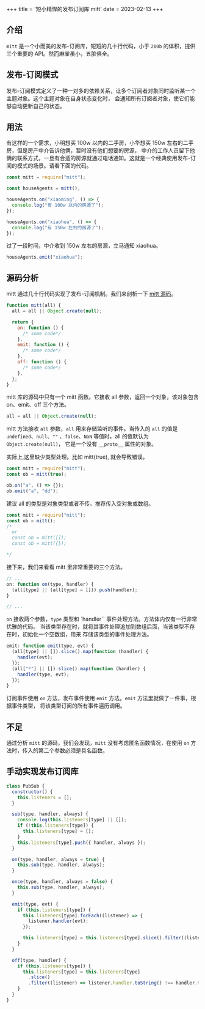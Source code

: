 +++
title = '短小精悍的发布订阅库 mitt'
date = 2023-02-13
+++

## 介绍

`mitt` 是一个小而美的发布-订阅库，短短的几十行代码，小于 `200b` 的体积，提供三个重要的 API。然而麻雀虽小，五脏俱全。

## 发布-订阅模式

发布-订阅模式定义了一种一对多的依赖关系，让多个订阅者对象同时监听某一个主题对象。这个主题对象在自身状态变化时，
会通知所有订阅者对象，使它们能够自动更新自己的状态。

## 用法

有这样的一个需求，小明想买 100w 以内的二手房，小华想买 150w 左右的二手房，但是房产中介告诉他俩，暂时没有他们想要的房源，
中介的工作人员留下他俩的联系方式，一旦有合适的房源就通过电话通知。这就是一个经典使用发布-订阅的模式的场景。请看下面的代码。

```js
const mitt = require("mitt");

const houseAgents = mitt();

houseAgents.on("xiaoming", () => {
  console.log("有 100w 以内的房源了");
});

houseAgents.on("xiaohua", () => {
  console.log("有 150w 左右的房源了");
});
```

过了一段时间，中介收到 150w 左右的房源，立马通知 xiaohua。

```js
houseAgents.emit("xiaohua");
```

## 源码分析

mitt 通过几十行代码实现了发布-订阅机制。我们来剖析一下 [mitt 源码](https://github.com/developit/mitt/blob/master/src/index.js)。

```js
function mitt(all) {
  all = all || Object.create(null);

  return {
    on: function () {
      /* some code*/
    },
    emit: function () {
      /* some code*/
    },
    off: function () {
      /* some code*/
    },
  };
}
```

mitt 库的源码中只有一个 mitt 函数。它接收 all 参数，返回一个对象，该对象包含 on、emit、off 三个方法。

```js
all = all || Object.create(null);
```

mitt 方法接收 `all` 参数，`all` 用来存储监听的事件。当传入的 `all` 的值是 `undefined`、`null`、`""`
、`false`、`NaN` 等值时，all 的值默认为 `Object.create(null)`， 它是一个没有 `__proto__` 属性的对象。

实际上,这里缺少类型处理。比如 mitt(true), 就会导致错误。

```js
const mitt = require("mitt");
const ob = mitt(true);

ob.on("a", () => {});
ob.emit("a", "dd");
```

建议 all 的类型是对象类型或者不传。推荐传入空对象或数组。

```js
const mitt = require("mitt");
const ob = mitt();
/* 
  or
  const ob = mitt([]);
  const ob = mitt({});

*/
```

接下来，我们来看看 mitt 里非常重要的三个方法。

```js
// ...
on: function on(type, handler) {
  (all[type] || (all[type] = [])).push(handler);
}

// ...
```

`on` 接收两个参数，`type` 类型和 `handler`` 事件处理方法。方法体内仅有一行非常优雅的代码。
当该类型存在时，就将其事件处理追加到数组后面，当该类型不存在时，初始化一个空数组，用来
存储该类型的事件处理方法。

```js
emit: function emit(type, evt) {
  (all[type] || []).slice().map(function (handler) {
    handler(evt);
  });
  (all["*"] || []).slice().map(function (handler) {
    handler(type, evt);
  });
}
```

订阅事件使用 `on` 方法，发布事件使用 `emit` 方法。`emit` 方法里就做了一件事，根据事件类型，
将该类型订阅的所有事件遍历调用。

## 不足

通过分析 `mitt` 的源码，我们会发现，`mitt` 没有考虑匿名函数情况，在使用 `on` 方法时，传入的第二个参数必须是具名函数。

## 手动实现发布订阅库

```js
class PubSub {
  constructor() {
    this.listeners = [];
  }

  sub(type, handler, always) {
    console.log(this.listeners[type] || []);
    if (!this.listeners[type]) {
      this.listeners[type] = [];
    }
    this.listeners[type].push({ handler, always });
  }

  on(type, handler, always = true) {
    this.sub(type, handler, always);
  }

  once(type, handler, always = false) {
    this.sub(type, handler, always);
  }

  emit(type, evt) {
    if (this.listeners[type]) {
      this.listeners[type].forEach((listener) => {
        listener.handler(evt);
      });

      this.listeners[type] = this.listeners[type].slice().filter((listener) => Boolean(listener.always));
    }
  }

  off(type, handler) {
    if (this.listeners[type]) {
      this.listeners[type] = this.listeners[type]
        .slice()
        .filter((listener) => listener.handler.toString() !== handler.toString());
    }
  }
}
```